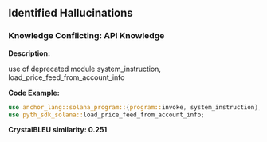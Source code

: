 ## Identified Hallucinations

### Knowledge Conflicting: API Knowledge
**Description:** 

use of deprecated module system_instruction, load_price_feed_from_account_info

**Code Example:**
```rust
use anchor_lang::solana_program::{program::invoke, system_instruction};
use pyth_sdk_solana::load_price_feed_from_account_info;
```

**CrystalBLEU similarity: 0.251** 


